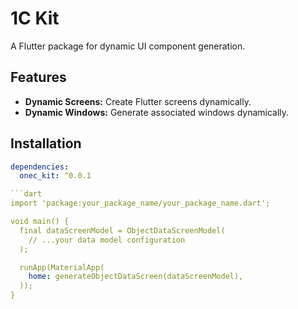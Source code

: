 # 1C Kit

A Flutter package for dynamic UI component generation.

## Features

- **Dynamic Screens:** Create Flutter screens dynamically.
- **Dynamic Windows:** Generate associated windows dynamically.

## Installation

```yaml
dependencies:
  onec_kit: ^0.0.1

```dart
import 'package:your_package_name/your_package_name.dart';

void main() {
  final dataScreenModel = ObjectDataScreenModel(
    // ...your data model configuration
  );

  runApp(MaterialApp(
    home: generateObjectDataScreen(dataScreenModel),
  ));
}


